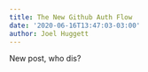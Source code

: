 ```yaml
---
title: The New Github Auth Flow
date: '2020-06-16T13:47:03-03:00'
author: Joel Huggett
---
```

New post, who dis?